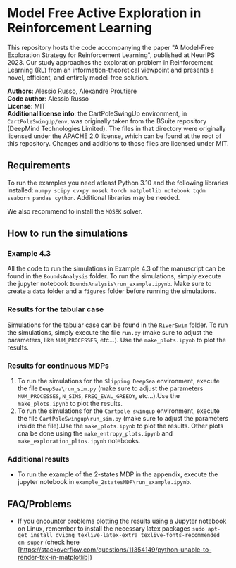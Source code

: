 # Model Free Active Exploration in Reinforcement Learning

This repository hosts the code accompanying the paper "A Model-Free Exploration Strategy for Reinforcement Learning", published at NeurIPS 2023. Our study approaches the exploration problem in Reinforcement Learning (RL) from an information-theoretical viewpoint and presents a novel, efficient, and entirely model-free solution.

**Authors**: Alessio Russo, Alexandre Proutiere \
**Code author**: Alessio Russo\
**License**: MIT\
**Additional license info**: the CartPoleSwingUp environment, in `CartPoleSwingUp/env`, was originally taken from  the BSuite repository (DeepMind Technologies Limited). The files in that directory were originally licensed under the APACHE 2.0 license, which can be found at the root of this repository. Changes and additions to those files are licensed under MIT.

## Requirements

To run the examples you need atleast Python 3.10 and  the following libraries installed: `numpy scipy cvxpy mosek torch matplotlib notebook tqdm seaborn pandas cython`. Additional libraries may be needed.

We also recommend to install the `MOSEK` solver.

## How to run the simulations

### Example 4.3

All the code to run the simulations in Example 4.3 of the manuscript can be found in the `BoundsAnalysis` folder. To run the simulations, simply execute the jupyter notebook `BoundsAnalysis\run_example.ipynb`.  Make sure to create a `data` folder and a `figures` folder before running the simulations.

### Results for the tabular case

Simulations for the tabular case can be found in the `RiverSwim` folder. To run the simulations, simply execute the file `run.py` (make sure to adjust the parameters, like `NUM_PROCESSES`, etc...). Use the `make_plots.ipynb` to plot the results.

### Results for continuous MDPs

1. To run the simulations for the `Slipping DeepSea` environment, execute the file `DeepSea\run_sim.py` (make sure to adjust the parameters `NUM_PROCESSES`, `N_SIMS`, `FREQ_EVAL_GREEDY`, etc...).Use the `make_plots.ipynb` to plot the results.
2. To run the simulations for the `Cartpole swingup` environment, execute the file `CartPoleSwingup\run_sim.py` (make sure to adjust the parameters inside the file).Use the `make_plots.ipynb` to plot the results. Other plots cna be done using the `make_entropy_plots.ipynb` and `make_exploration_pltos.ipynb` notebooks.

### Additional results

- To run the example of the 2-states MDP in the appendix, execute the jupyter notebook in `example_2statesMDP\run_example.ipynb`.

## FAQ/Problems

- If you encounter problems plotting the results using a Jupyter notebook on Linux, remember to install the necessary latex packages `sudo apt-get install dvipng texlive-latex-extra texlive-fonts-recommended cm-super` (check here [https://stackoverflow.com/questions/11354149/python-unable-to-render-tex-in-matplotlib])
